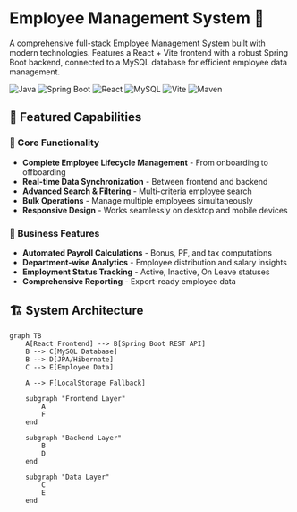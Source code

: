 # Employee Management System 🏢

A comprehensive full-stack Employee Management System built with modern technologies. Features a React + Vite frontend with a robust Spring Boot backend, connected to a MySQL database for efficient employee data management.

![Java](https://img.shields.io/badge/Java-17-orange?style=for-the-badge&logo=openjdk)
![Spring Boot](https://img.shields.io/badge/Spring%20Boot-3.0-green?style=for-the-badge&logo=springboot)
![React](https://img.shields.io/badge/React-18-blue?style=for-the-badge&logo=react)
![MySQL](https://img.shields.io/badge/MySQL-8.0-blue?style=for-the-badge&logo=mysql)
![Vite](https://img.shields.io/badge/Vite-4.0-purple?style=for-the-badge&logo=vite)
![Maven](https://img.shields.io/badge/Maven-3.6+-red?style=for-the-badge&logo=apache-maven)

## 🌟 Featured Capabilities

### 🎯 Core Functionality
- **Complete Employee Lifecycle Management** - From onboarding to offboarding
- **Real-time Data Synchronization** - Between frontend and backend
- **Advanced Search & Filtering** - Multi-criteria employee search
- **Bulk Operations** - Manage multiple employees simultaneously
- **Responsive Design** - Works seamlessly on desktop and mobile devices

### 💼 Business Features
- **Automated Payroll Calculations** - Bonus, PF, and tax computations
- **Department-wise Analytics** - Employee distribution and salary insights
- **Employment Status Tracking** - Active, Inactive, On Leave statuses
- **Comprehensive Reporting** - Export-ready employee data

## 🏗️ System Architecture

```mermaid
graph TB
    A[React Frontend] --> B[Spring Boot REST API]
    B --> C[MySQL Database]
    B --> D[JPA/Hibernate]
    C --> E[Employee Data]
    
    A --> F[LocalStorage Fallback]
    
    subgraph "Frontend Layer"
        A
        F
    end
    
    subgraph "Backend Layer"
        B
        D
    end
    
    subgraph "Data Layer"
        C
        E
    end

